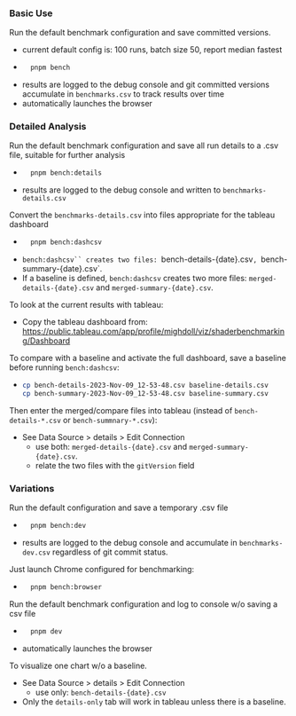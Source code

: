 ### Basic Use
Run the default benchmark configuration and save committed versions.
* current default config is: 100 runs, batch size 50, report median fastest
* ```sh
    pnpm bench 
    ```
* results are logged to the debug console and git committed versions 
  accumulate in `benchmarks.csv` to track results over time
* automatically launches the browser


### Detailed Analysis
Run the default benchmark configuration and save all run details to a .csv file,
suitable for further analysis
* ```sh
    pnpm bench:details
    ```
* results are logged to the debug console and written to `benchmarks-details.csv`

Convert the `benchmarks-details.csv` into files appropriate for the tableau dashboard
* ```sh
    pnpm bench:dashcsv
    ```
* `bench:dashcsv`` creates two files: `bench-details-{date}.csv`, `bench-summary-{date}.csv`.
* If a baseline is defined, `bench:dashcsv` creates two more files: 
  `merged-details-{date}.csv` and `merged-summary-{date}.csv`.

To look at the current results with tableau:
* Copy the tableau dashboard from: 
  https://public.tableau.com/app/profile/mighdoll/viz/shaderbenchmarking/Dashboard

To compare with a baseline and activate the full dashboard, save a baseline 
  before running `bench:dashcsv`:
* ```sh
  cp bench-details-2023-Nov-09_12-53-48.csv baseline-details.csv
  cp bench-summary-2023-Nov-09_12-53-48.csv baseline-summary.csv 
  ```

Then enter the merged/compare files into tableau (instead of `bench-details-*.csv` or `bench-summnary-*.csv`):
* See Data Source > details > Edit Connection
  * use both: `merged-details-{date}.csv` and `merged-summary-{date}.csv`.
  * relate the two files with the `gitVersion` field

### Variations

Run the default configuration and save a temporary .csv file
* ```sh
    pnpm bench:dev 
    ```
* results are logged to the debug console and accumulate in `benchmarks-dev.csv` 
  regardless of git commit status. 

Just launch Chrome configured for benchmarking:
* ```sh
    pnpm bench:browser
    ```
Run the default benchmark configuration and log to console w/o saving a csv file
* ```sh
    pnpm dev 
    ```
* automatically launches the browser

To visualize one chart w/o a baseline.
* See Data Source > details > Edit Connection
  * use only: `bench-details-{date}.csv` 
* Only the `details-only` tab will work in tableau unless there is a baseline.